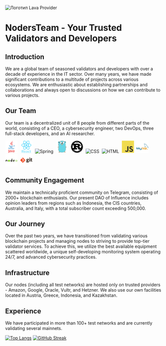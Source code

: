 ![Логотип Lava Provider](https://github.com/nodersteam/picture/blob/main/%D0%A1%D0%BD%D0%B8%D0%BC%D0%BE%D0%BA%20%D1%8D%D0%BA%D1%80%D0%B0%D0%BD%D0%B0%202023-07-15%20185134.png?raw=true)

# NodersTeam - Your Trusted Validators and Developers

## Introduction

We are a global team of seasoned validators and developers with over a decade of experience in the IT sector. Over many years, we have made significant contributions to a multitude of projects across various ecosystems. We are enthusiastic about establishing partnerships and collaborations and always open to discussions on how we can contribute to various projects.

## Our Team

Our team is a decentralized unit of 8 people from different parts of the world, consisting of a CEO, a cybersecurity engineer, two DevOps, three full-stack developers, and an AI researcher.
<div>
  <img src="https://github.com/devicons/devicon/blob/master/icons/java/java-original-wordmark.svg" title="Java" alt="Java" width="40" height="40"/>&nbsp;
  <img src="https://github.com/devicons/devicon/blob/master/icons/react/react-original-wordmark.svg" title="React" alt="React" width="40" height="40"/>&nbsp;
  <img src="https://github.com/devicons/devicon/blob/master/icons/bash/bash-original-wordmark.svg" title="Spring" alt="Spring" width="40" height="40"/>&nbsp;
  <img src="https://github.com/devicons/devicon/blob/master/icons/go/go-original.svg" title="Flutter" alt="Flutter" width="40" height="40"/>&nbsp;
  <img src="https://github.com/devicons/devicon/blob/master/icons/rust/rust-original.svg" title="Redux" alt="Redux " width="40" height="40"/>&nbsp;
  <img src="https://github.com/devicons/devicon/blob/master/icons/solidity/solidity-plain-wordmark.svg"  title="CSS3" alt="CSS" width="40" height="40"/>&nbsp;
  <img src="https://github.com/devicons/devicon/blob/master/icons/html5/-original.svg" title="HTML5" alt="HTML" width="40" height="40"/>&nbsp;
  <img src="https://github.com/devicons/devicon/blob/master/icons/javascript/javascript-original.svg" title="JavaScript" alt="JavaScript" width="40" height="40"/>&nbsp;
  <img src="https://github.com/devicons/devicon/blob/master/icons/mysql/mysql-original-wordmark.svg" title="MySQL"  alt="MySQL" width="40" height="40"/>&nbsp;
  <img src="https://github.com/devicons/devicon/blob/master/icons/nodejs/nodejs-original-wordmark.svg" title="NodeJS" alt="NodeJS" width="40" height="40"/>&nbsp;
  <img src="https://github.com/devicons/devicon/blob/master/icons/git/git-original-wordmark.svg" title="Git" **alt="Git" width="40" height="40"/>
</div>

## Community Engagement

We maintain a technically proficient community on Telegram, consisting of 2000+ blockchain enthusiasts. Our present DAO of Influence includes opinion leaders from regions such as Indonesia, the CIS countries, Australia, and Italy, with a total subscriber count exceeding 500,000.

## Our Journey

Over the past two years, we have transitioned from validating various blockchain projects and managing nodes to striving to provide top-tier validator services. To achieve this, we utilize the best available equipment scattered worldwide, a unique self-developing monitoring system operating 24/7, and advanced cybersecurity practices.

## Infrastructure

Our nodes (including all test networks) are hosted only on trusted providers - Amazon, Google, Oracle, Vultr, and Hetzner. We also use our own facilities located in Austria, Greece, Indonesia, and Kazakhstan.

## Experience

We have participated in more than 100+ test networks and are currently validating several mainnets.

[![Top Langs](https://github-readme-stats.vercel.app/api/top-langs/?username=nodersteam&layout=compact&theme=vision-friendly-dark)](https://github.com/anuraghazra/github-readme-stats)
[![GitHub Streak](http://github-readme-streak-stats.herokuapp.com?user=nodersteam&theme=dark&background=000000)](https://git.io/streak-stats)
